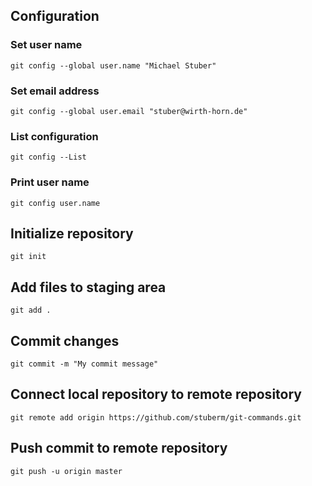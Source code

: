 ## Configuration

### Set user name
`git config --global user.name "Michael Stuber"`

### Set email address
`git config --global user.email "stuber@wirth-horn.de"`

### List configuration
`git config --List`

### Print user name
`git config user.name`

## Initialize repository
`git init`

## Add files to staging area
`git add .`

## Commit changes
`git commit -m "My commit message"`

## Connect local repository to remote repository
`git remote add origin https://github.com/stuberm/git-commands.git`

## Push commit to remote repository
`git push -u origin master`